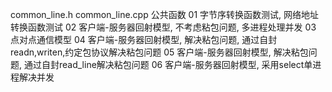 common_line.h common_line.cpp 公共函数
01 字节序转换函数测试, 网络地址转换函数测试
02 客户端-服务器回射模型, 不考虑粘包问题, 多进程处理并发
03 点对点通信模型
04 客户端-服务器回射模型, 解决粘包问题, 通过自封readn,writen,约定包协议解决粘包问题
05 客户端-服务器回射模型, 解决粘包问题, 通过自封read_line解决粘包问题
06 客户端-服务器回射模型, 采用select单进程解决并发
